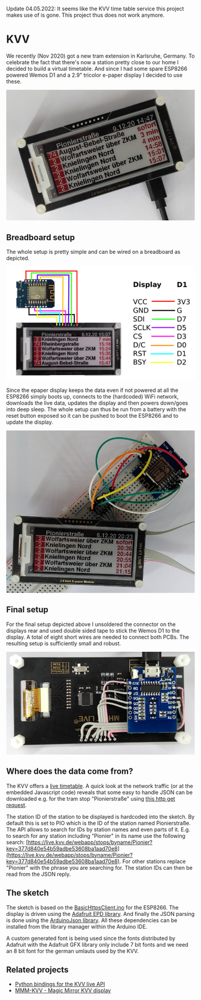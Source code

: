 Update 04.05.2022: It seems like the KVV time table service this project makes use of is gone. This project thus does not work anymore.

# KVV

We recently (Nov 2020) got a new tram extension in Karlsruhe, Germany. To celebrate the fact that there's now a station pretty close to our home I decided to build a virtual timetable. And since I had some spare ESP8266 powered Wemos D1 and a 2.9" tricolor e-paper display I decided to use these.

![Final setup](doc/kvv_final.jpg)

## Breadboard setup

The whole setup is pretty simple and can be wired on a breadboard as depicted.

![Wiring](doc/kvv.png)

Since the epaper display keeps the data even if not powered at all the ESP8266 simply boots up, connects to the (hardcoded) WiFi network, downloads the live data, updates the display and then powers down/goes into deep sleep. The whole setup can thus be run from a battery with the reset button exposed so it can be pushed to boot the ESP8266 and to update the display.

![Breadboard setup](doc/kvv_bb.jpg)

## Final setup

For the final setup depicted above I unsoldered the connector on the displays rear and used double sided tape to stick the Wemos D1 to the display. A total of eight short wires are needed to connect both PCBs. The resulting setup is sufficiently small and robust.

![Final setup rear view](doc/kvv_final_rear.jpg)

## Where does the data come from?

The KVV offers a [live timetable](http://live.kvv.de). A quick look at the network traffic (or at the embedded Javascript code) reveals that some easy to handle JSON can be downloaded e.g. for the tram stop "Pionierstraße" using [this http get request](https://live.kvv.de/webapp/departures/bystop/PIO?maxInfos=10&key=377d840e54b59adbe53608ba1aad70e8).

The station ID of the station to be displayed is hardcoded into the sketch. By default this is set to PIO which is the ID of the station named Pionierstraße. The API allows to search for IDs by station names and even parts of it. E.g. to search for any station including "Pionier" in its name use the following search: [https://live.kvv.de/webapp/stops/byname/Pionier?key=377d840e54b59adbe53608ba1aad70e8](https://live.kvv.de/webapp/stops/byname/Pionier?key=377d840e54b59adbe53608ba1aad70e8). For other stations replace "Pionier" with the phrase you are searching for. The station IDs can then be read from the JSON reply.

## The sketch

The sketch is based on the
[BasicHttpsClient.ino](https://github.com/esp8266/Arduino/blob/master/libraries/ESP8266HTTPClient/examples/BasicHttpsClient/BasicHttpsClient.ino) for the ESP8266. The display is driven using the [Adafruit EPD library](https://github.com/adafruit/Adafruit_EPD). And finally the JSON parsing is done using the [ArduinoJson library](https://github.com/bblanchon/ArduinoJson). All these dependencies can be installed from the library manager within the Arduino IDE.

A custom generated font is being used since the fonts distributed by Adafruit with the Adafruit GFX library only include 7 bit fonts and we need an 8 bit font for the german umlauts used by the KVV.

## Related projects

- [Python bindings for the KVV live API](https://github.com/Nervengift/kvvliveapi)
- [MMM-KVV - Magic Mirror KVV display](https://github.com/yo-less/MMM-KVV)
